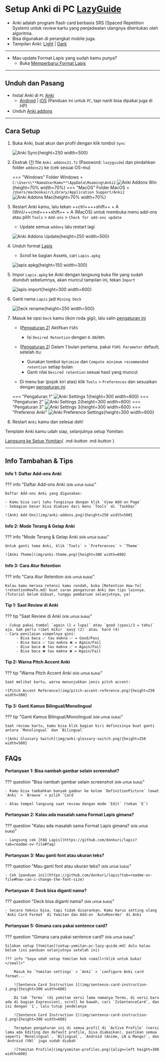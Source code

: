 # Setup Anki di PC [LazyGuide](https://lazyguidejp.github.io/jp-lazy-guide/setupAnki/)

- Anki adalah program flash card berbasis SRS (Spaced Repetition System) untuk _review_ kartu yang penjadwalan ulangnya ditentukan oleh algoritma.
- Bisa digunakan di perangkat mobile juga.
- Tampilan Anki: [Light](img/anki-pc-light.png) | [Dark](img/anki-pc-dark.png)

---

- Mau update Format Lapis yang sudah kamu punya?
    - Buka [Memperbarui Format Lapis](pembaruan-format-lapis.md)

---

## Unduh dan Pasang

- Instal Anki di `PC` [Anki](https://apps.ankiweb.net/)
    - [Android](https://play.google.com/store/apps/details?id=com.ichi2.anki&hl=en_US) | [iOS](https://apps.apple.com/us/app/ankimobile-flashcards/id373493387) (Panduan ini untuk `PC`, tapi nanti bisa dipakai juga di HP)
- Unduh [Anki addons](https://drive.google.com/drive/folders/1dfmYAp0eg_bhhAkohUISYaS6B6QOBtww?usp=sharing)

---

## Cara Setup
1. Buka Anki, buat akun dan profil dengan klik tombol `Sync`

    ![Anki Sync](img/anki-sync.png){height=250 width=500}

2. Ekstrak ([?](https://www.webhostinghub.com/help/learn/website/managing-files/extract-file)) file `Anki addons21.7z` (Password: `lazyguide`) dan pindahkan folder `addons21` ke (cek sesuai OS-mu)

    === "Windows"
        Folder Windows = `C:\Users\**NamaUserKamu**\AppData\Roaming\Anki2`
        ![Anki Addons Win](img/addons-directory.png){height=70% width=70%} 
    === "MacOS"
        Folder MacOS = `/Users/macbookair/Library/Application Support/Anki2`
        ![Anki Addons Mac](img/addons-directory-mac.jpg){height=70% width=70%}

3. Restart Anki kamu, lalu tekan ++ctrl++++shift++ + A (Win)/++cmd++++shift++ + A (MacOS) untuk membuka menu add-ons atau pilih `Tools` > `Add-ons` > `Check for add-ons update`
    - Update semua `addons` lalu restart lagi

    ![Anki Addons Update](img/addons-update.png){height=250 width=500}

4. Unduh format [Lapis](https://github.com/donkuri/lapis/releases/latest)
    - Scroll ke bagian Assets, cari `Lapis.apkg`

    ![lapis apkg](img/lapis-apkg.png){height=150 width=300}

5. Impor `Lapis.apkg` ke Anki dengan langsung buka file yang sudah diunduh sebelumnya, akan muncul tampilan ini, tekan `Import`

    ![lapis import](img/lapis-import.png){height=300 width=600}

6. Ganti nama `Lapis` jadi `Mining Deck`

    ![Deck rename](img/deck-rename.png){height=250 width=500}

7. Masuk ke opsi `Deck` kamu (ikon roda gigi), lalu salin [pengaturan ini](setup-anki-pc-lazy-guide.md/#__tabbed_2_1)
    - ([Pengaturan 2](setup-anki-pc-lazy-guide.md/#__tabbed_2_2)) Aktifkan `FSRS`
        - Isi `Desired Retention` dengan `0.80`/`80%`
    - ([Pengaturan 2](setup-anki-pc-lazy-guide.md/#__tabbed_2_2)) Dalam 1 bulan pertama, pakai `FSRS Parameter` default; setelah itu:
        - Gunakan tombol `Optimize` dan `Compute minimum recommended retention` setiap bulan
        - Ganti nilai `Desired retention` sesuai hasil yang muncul

    - Di menu bar (pojok kiri atas) klik `Tools` > `Preferences` dan sesuaikan dengan [pengaturan ini](setup-anki-pc-lazy-guide.md/#__tabbed_2_4)

    === "Pengaturan 1"
        ![Anki Settings 1](img/anki-settings-1.png){height=300 width=600}
    === "Pengaturan 2"
        ![Anki Settings 2](img/anki-settings-2.png){height=300 width=600}
    === "Pengaturan 3"
        ![Anki Settings 3](img/anki-settings-3.png){height=300 width=600}
    === "Preferensi Anki"
        ![Anki Preference Settings](img/anki-preference-settings.png){height=300 width=600}

8. Restart `Anki` kamu dan selesai deh!

Template Anki kamu udah siap, selanjutnya setup Yomitan:

[Langsung ke Setup Yomitan](setup-yomitan-pc-lazy-guide.md){ .md-button .md-button }

---

## Info Tambahan & Tips

#### Info 1: Daftar Add-ons Anki

??? info "Daftar Add-ons Anki <small>(klik untuk buka)</small>"

    Daftar Add-ons Anki yang digunakan:

    - Kamu bisa cari tahu fungsinya dengan klik `View Add-on Page`
    - Sebagian besar bisa diakses dari menu `Tools` di `Taskbar`

    ![Anki Add-Ons](img/anki-addons.png){height=250 width=500}

#### Info 2: Mode Terang & Gelap Anki

??? info "Mode Terang & Gelap Anki <small>(klik untuk buka)</small>"

    Untuk ganti tema Anki, klik `Tools` > `Preferences` > `Theme`

    ![Anki Theme](img/anki-theme.png){height=300 width=600}

#### Info 3: Cara Atur Retention

??? info "Cara Atur Retention <small>(klik untuk buka)</small>"

    Kalau kamu merasa retensi kamu rendah, buka [Retention How-To](retentionHowTo.md) buat saran pengaturan Anki dan tips lainnya. (Tutorial belum dibuat, tunggu pembaruan selanjutnya, ya)

#### Tip 1: Saat Review di Anki

??? tip "Saat Review di Anki <small>(klik untuk buka)</small>"

    - Cukup pakai tombol `again (1 = lupa)` atau `good (spasi/3 = tahu)` aja. Gak perlu ribet mikir `easy (2)` atau `hard (4)`
    - Cara penilaian simpelnya gini:
         - Bisa baca ✅ tau makna ✅ = Good/Pass
         - Bisa baca ✅ tau makna ❌ = Again/Fail
         - Bisa baca ❌ tau makna ✅ = Again/Fail
         - Bisa baca ❌ tau makna ❌ = Again/Fail

#### Tip 2: Warna Pitch Accent Anki

??? tip "Warna Pitch Accent Anki <small>(klik untuk buka)</small>"

    Saat melihat kartu, warna menunjukkan jenis pitch accent:

    ![Pitch Accent Reference](img/pitch-accent-reference.png){height=250 width=500}

#### Tip 3: Ganti Kamus Bilingual/Monolingual

??? tip "Ganti Kamus Bilingual/Monolingual <small>(klik untuk buka)</small>"

    Saat review kartu, kamu bisa klik bagian kiri definisinya buat ganti antara `Monolingual` dan `Bilingual`

    ![Anki Glossary Switch](img/anki-glossary-switch.png){height=250 width=500}

## FAQs

#### Pertanyaan 1: Bisa nambah gambar selain screenshot?

??? question "Bisa nambah gambar selain screenshot <small>(klik untuk buka)</small>"

    - Kamu bisa tambahkan banyak gambar ke kolom `DefinitionPicture` lewat `Anki` > `Browse` > pilih `Card`

    - Atau tempel langsung saat review dengan mode `Edit` (tekan `E`)

#### Pertanyaan 2: Kalau ada masalah sama Format Lapis gimana?

??? question "Kalau ada masalah sama Format Lapis gimana? <small>(klik untuk buka)</small>"

    - Langsung cek [FAQ Lapis](https://github.com/donkuri/lapis?tab=readme-ov-file#faq)

#### Pertanyaan 3: Mau ganti font atau ukuran teks?

??? question "Mau ganti font atau ukuran teks? <small>(klik untuk buka)</small>"

    - Cek [panduan ini](https://github.com/donkuri/lapis?tab=readme-ov-file#how-can-i-change-the-font-size)

#### Pertanyaan 4: Deck bisa diganti nama?

??? question "Deck bisa diganti nama? <small>(klik untuk buka)</small>"

    - Secara teknis bisa, tapi tidak disarankan. Kamu harus setting ulang `Anki Card Format` di Yomitan dan Add-on `AutoReorder` di Anki

#### Pertanyaan 5: Gimana cara pakai sentence card?

??? question "Gimana cara pakai sentence card? <small>(klik untuk buka)</small>"

    Silakan setup [Yomitan](setup-yomitan-pc-lazy-guide.md) dulu kalau belum (ini panduan selanjutnya setelah ini)

    ??? info "Saya udah setup Yomitan kok <small>(klik untuk buka)</small>"

        Masuk ke `Yomitan settings` > `Anki` > `configure Anki card format...`

        ![Sentence Card Instruction 1](img/sentence-card-instruction-1.png){height=300 width=600}
        
        Di tab `Terms` (di yomitan versi lama namanya Terms, di versi baru ada di bagian Expression), scroll ke bawah, cari `IsSentenceCard`, dan isi dengan `1`, lalu tutup jendelanya

        ![Sentence Card Instruction 2](img/sentence-card-instruction-2.png){height=300 width=600}

        Terapkan pengaturan ini di semua profil di `Active Profile` (versi lama ada Editing dan default profile, bisa diabaikan), pastikan semua seperti `Monolingual`, `Bilingual`, `Android (Anime, LN & Manga)`, dan `Android (VN)` juga sudah diubah

        ![Yomitan Profile](img/yomitan-profiles.png){align=left height=300 width=600}
